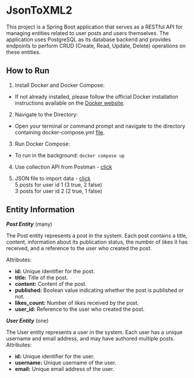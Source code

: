 # JsonToXML2
This project is a Spring Boot application that serves as a RESTful API for managing entities related to user posts and users themselves. The application uses PostgreSQL as its database backend and provides endpoints to perform CRUD (Create, Read, Update, Delete) operations on these entities.   
## How to Run
1. Install Docker and Docker Compose:
- If not already installed, please follow the official Docker installation instructions available on the [Docker website](https://www.docker.com/get-started/).
2. Navigate to the Directory:
- Open your terminal or command prompt and navigate to the directory containing docker-compose.yml [file](https://github.com/vr242kj/JsonToXml2/blob/master/docker-compose.yml).
3. Run Docker Compose:
- To run in the background: ```docker compose up```
4. Use collection API from Postman - [click]()


5. JSON file to import data - [click](https://github.com/vr242kj/JsonToXml2/blob/master/src/main/resources/posts.json)  
5 posts for user id 1 (3 true, 2 false)  
3 posts for user id 2 (2 true, 1 false)
## Entity Information
***Post Entity*** (many)

The Post entity represents a post in the system. Each post contains a title, content, information about its publication status, the number of likes it has received, and a reference to the user who created the post.

Attributes:
- **id:**  Unique identifier for the post.  
- **title:**  Title of the post.
- **content:** Content of the post.
- **published:** Boolean value indicating whether the post is published or not.
- **likes_count:** Number of likes received by the post.
- **user_id:** Reference to the user who created the post.

***User Entity*** (one)

The User entity represents a user in the system. Each user has a unique username and email address, and may have authored multiple posts.
Attributes:
- **id:** Unique identifier for the user.
- **username:** Unique username of the user.
- **email:** Unique email address of the user.


